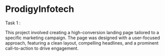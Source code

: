 # ProdigyInfotech

Task 1 :

This project involved creating a high-conversion landing page tailored to a specific marketing campaign. The page was designed with a user-focused approach, featuring a clean layout, compelling headlines, and a prominent call-to-action to drive engagement.


